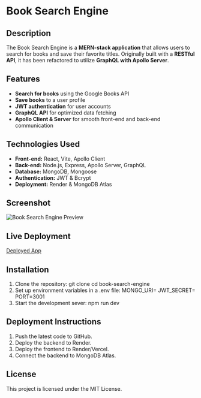 # Book Search Engine

## Description
The Book Search Engine is a **MERN-stack application** that allows users to search for books and save their favorite titles. Originally built with a **RESTful API**, it has been refactored to utilize **GraphQL with Apollo Server**.

## Features
- **Search for books** using the Google Books API
- **Save books** to a user profile
- **JWT authentication** for user accounts
- **GraphQL API** for optimized data fetching
- **Apollo Client & Server** for smooth front-end and back-end communication

## Technologies Used
- **Front-end:** React, Vite, Apollo Client
- **Back-end:** Node.js, Express, Apollo Server, GraphQL
- **Database:** MongoDB, Mongoose
- **Authentication:** JWT & Bcrypt
- **Deployment:** Render & MongoDB Atlas

## Screenshot
![Book Search Engine Preview](<>)

## Live Deployment
 [Deployed App](<>)

## Installation
1. Clone the repository:
   git clone <repository-url>
   cd book-search-engine
2. Set up environment variables in a .env file:
   MONGO_URI=<your-mongo-db-uri>
   JWT_SECRET=<your-jwt-secret>
   PORT=3001
3. Start the development sever:
   npm run dev

## Deployment Instructions
1. Push the latest code to GitHub.
2. Deploy the backend to Render.
3. Deploy the frontend to Render/Vercel.
4. Connect the backend to MongoDB Atlas.

## License 
This project is licensed under the MIT License.
